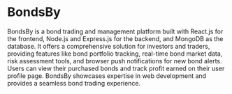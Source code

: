 # BondsBy
BondsBy is a bond trading and management platform built with React.js for the frontend, Node.js and Express.js for the backend, and MongoDB as the database. It offers a comprehensive solution for investors and traders, providing features like bond portfolio tracking, real-time bond market data, risk assessment tools, and browser push notifications for new bond alerts. Users can view their purchased bonds and track profit earned on their user profile page. BondsBy showcases expertise in web development and provides a seamless bond trading experience.
